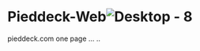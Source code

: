 # Pieddeck-Web![Desktop - 8](https://user-images.githubusercontent.com/10493342/167514393-ecd5340d-269a-4158-8ec9-aa8250cb025e.jpg)
pieddeck.com
one page
...
..

